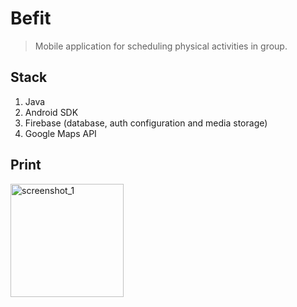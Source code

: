 # Befit
> Mobile application for scheduling physical activities in group.

## Stack

1. Java
2. Android SDK
3. Firebase (database, auth configuration and media storage)
4. Google Maps API


## Print

<img width="181" alt="screenshot_1" src="https://user-images.githubusercontent.com/21061462/53513535-3af9ae80-3aa4-11e9-90f3-7d970ff089e9.png">
